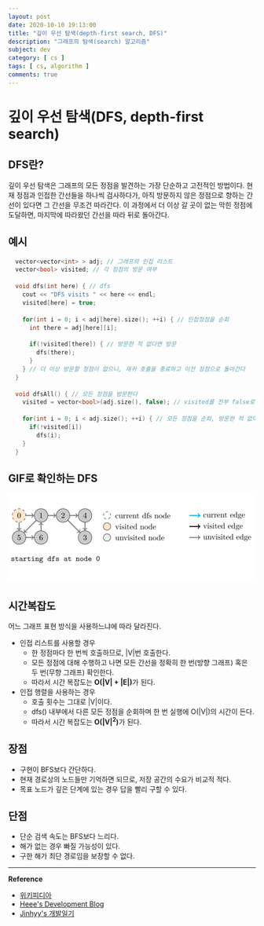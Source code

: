 ```yaml
---
layout: post
date: 2020-10-10 19:13:00
title: "깊이 우선 탐색(depth-first search, DFS)"
description: "그래프의 탐색(search) 알고리즘"
subject: dev
category: [ cs ]
tags: [ cs, algorithm ]
comments: true
---
```


# 깊이 우선 탐색(DFS, depth-first search)

## DFS란?

깊이 우선 탐색은 그래프의 모든 정점을 발견하는 가장 단순하고 고전적인 방법이다. 현재 정점과 인접한 간선들을 하나씩 검사하다가, 아직 방문하지 않은 정점으로 향하는 간선이 있다면 그 간선을 무조건 따라간다. 이 과정에서 더 이상 갈 곳이 없는 막힌 정점에 도달하면, 마지막에 따라왔던 간선을 따라 뒤로 돌아간다.

## 예시

```c
  vector<vector<int> > adj; // 그래프의 인접 리스트
  vector<bool> visited; // 각 정점의 방문 여부

  void dfs(int here) { // dfs
    cout << "DFS visits " << here << endl;
    visited[here] = true;

    for(int i = 0; i < adj[here].size(); ++i) { // 인접정점을 순회
      int there = adj[here][i];

      if(!visited[there]) { // 방문한 적 없다면 방문
        dfs(there);
      }
    } // 더 이상 방문할 정점이 없으니, 재귀 호출을 종료하고 이전 정점으로 돌아간다
  }

  void dfsAll() { // 모든 정점을 방문한다
    visited = vector<bool>(adj.size(), false); // visited를 전부 false로 초기화

    for(int i = 0; i < adj.size(); ++i) { // 모든 정점을 순회, 방문한 적 없다면 방문한다
      if(!visited[i])
        dfs(i);
    }
  }
```

## GIF로 확인하는 DFS

![01](/assets/img/cs/dfs.GIF)

## 시간복잡도

어느 그래프 표현 방식을 사용하느냐에 따라 달라진다.

+ 인접 리스트를 사용할 경우
  + 한 정점마다 한 번씩 호출하므로, |V|번 호출한다.
  + 모든 정점에 대해 수행하고 나면 모든 간선을 정확히 한 번(방향 그래프) 혹은 두 번(무향 그래프) 확인한다.
  + 따라서 시간 복잡도는 <b>O(|V| + |E|)</b>가 된다.
+ 인접 행렬을 사용하는 경우
  + 호출 횟수는 그대로 |V|이다.
  + dfs() 내부에서 다른 모든 정점을 순회하며 한 번 실행에 O(|V|)의 시간이 든다.
  + 따라서 시간 복잡도는 <b>O(|V|<sup>2</sup>)</b>가 된다.

## 장점

+ 구현이 BFS보다 간단하다.
+ 현재 경로상의 노드들만 기억하면 되므로, 저장 공간의 수요가 비교적 적다.
+ 목표 노드가 깊은 단계에 있는 경우 답을 빨리 구할 수 있다.

## 단점

+ 단순 검색 속도는 BFS보다 느리다.
+ 해가 없는 경우 빠질 가능성이 있다.
+ 구한 해가 최단 경로임을 보장할 수 없다.

---
**Reference**
+ [위키피디아](https://en.wikipedia.org/wiki/Bubble_sort)
+ [Heee's Development Blog](https://gmlwjd9405.github.io/2018/05/06/algorithm-bubble-sort.html)
+ [Jinhyy's 개발일기](https://jinhyy.tistory.com/9)

